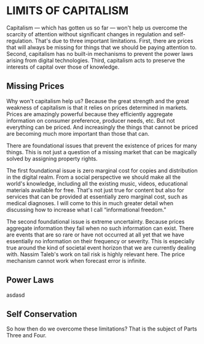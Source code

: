 # LIMITS OF CAPITALISM

Capitalism — which has gotten us so far — won&apos;t help us overcome the scarcity of attention without significant changes in regulation and self-regulation. That&apos;s due to three important limitations. First, there are prices that will always be missing for things that we should be paying attention to. Second, capitalism has no built-in mechanisms to prevent the power laws arising from digital technologies. Third, capitalism acts to preserve the interests of capital over those of knowledge.  

## Missing Prices

Why won&apos;t capitalism help us? Because the great strength and the great weakness of capitalism is that it relies  on prices determined in markets. Prices are amazingly powerful because they efficiently aggregate information on      consumer preference, producer needs, etc. But not everything can be priced. And increasingly the things that cannot   be priced are becoming much more important than those that can.

There are foundational issues that prevent the existence of prices for many things. This is not just a question of a  missing market that can be magically solved by assigning property rights.

The first foundational issue is zero marginal cost for copies and distribution in the digital realm. From a social    perspective we should make all the world&apos;s knowledge, including all the existing music, videos, educational      materials available for free. That&apos;s not just true for content but also for services that can be provided at     essentially zero marginal cost, such as medical diagnoses. I will come to this in much greater detail when discussing how to increase what I call &ldquo;informational freedom.&rdquo;

The second foundational issue is extreme uncertainty. Because prices aggregate information they fail when no such     information can exist. There are events that are so rare or have not occurred at all yet that we have essentially no  information on their frequency or severity. This is especially true around the kind of societal event horizon that we are currently dealing with. Nassim Taleb&apos;s work on tail risk is highly relevant here. The price mechanism cannot work when forecast error is infinite.


## Power Laws


asdasd


## Self Conservation


So how then do we overcome these limitations? That is the subject of Parts Three and Four.
